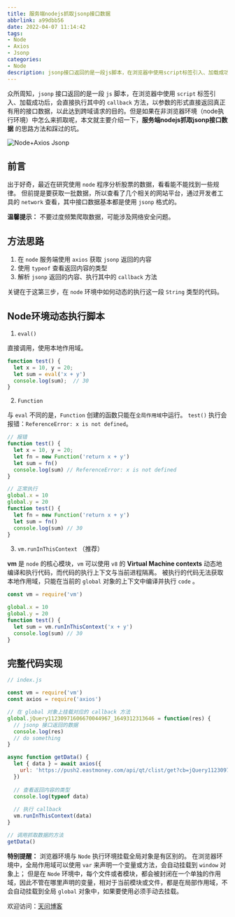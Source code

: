 ```yaml
---
title: 服务端nodejs抓取jsonp接口数据
abbrlink: a99dbb56
date: 2022-04-07 11:14:42
tags:
- Node
- Axios
- Jsonp
categories:
- Node
description: jsonp接口返回的是一段js脚本，在浏览器中使用script标签引入、加载成功后，会直接执行其中的callback方法，以参数的形式直接返回真正有用的接口数据，以此达到跨域请求的目的。本文就主要介绍一下怎么使用服务端nodejs抓取jsonp接口数据。
---
```


众所周知，`jsonp` 接口返回的是一段 `js` 脚本，在浏览器中使用 `script` 标签引入、加载成功后，会直接执行其中的 `callback` 方法，以参数的形式直接返回真正有用的接口数据，以此达到跨域请求的目的。但是如果在非浏览器环境（node执行环境）中怎么来抓取呢，本文就主要介绍一下，**服务端nodejs抓取jsonp接口数据** 的思路方法和踩过的坑。

![Node+Axios Jsonp](https://tiven.cn/static/img/kpl-caocao-_5c1of3aPrOxvqnpJAr7q.jpg)

[//]: # (<!-- more -->)

## 前言

出于好奇，最近在研究使用 `node` 程序分析股票的数据，看看能不能找到一些规律。
但前提是要获取一批数据，所以查看了几个相关的网站平台，通过开发者工具的 `network` 查看，其中接口数据基本都是使用 `jsonp` 格式的。

**温馨提示：** 不要过度频繁爬取数据，可能涉及网络安全问题。

## 方法思路

1. 在 `node` 服务端使用 `axios` 获取 `jsonp` 返回的内容
2. 使用 `typeof` 查看返回内容的类型
3. 解析 `jsonp` 返回的内容、执行其中的 `callback` 方法

关键在于这第三步，在 `node` 环境中如何动态的执行这一段 `String` 类型的代码。

## Node环境动态执行脚本

1. `eval()` 

直接调用，使用本地作用域。
```js
function test() {
  let x = 10, y = 20;
  let sum = eval('x + y')
  console.log(sum);  // 30
}
```

2. `Function`

与 `eval` 不同的是，`Function` 创建的函数只能在`全局作用域`中运行。
`test()` 执行会报错：`ReferenceError: x is not defined`。

```js
// 报错
function test() {
  let x = 10, y = 20;
  let fn = new Function('return x + y')
  let sum = fn()
  console.log(sum) // ReferenceError: x is not defined
}

// 正常执行
global.x = 10
global.y = 20
function test() {
  let fn = new Function('return x + y')
  let sum = fn()
  console.log(sum) // 30
}
```

3. `vm.runInThisContext` （推荐）

**vm** 是 `node` 的核心模块，`vm` 可以使用 `v8` 的 **Virtual Machine contexts** 动态地编译和执行代码，而代码的执行上下文与当前进程隔离。
被执行的代码无法获取本地作用域，只能在当前的 `global` 对象的上下文中编译并执行 `code` 。

```js
const vm = require('vm')

global.x = 10
global.y = 20
function test() {
  let sum = vm.runInThisContext('x + y')
  console.log(sum) // 30
}
```

## 完整代码实现

```js
// index.js

const vm = require('vm')
const axios = require('axios')

// 在 global 对象上挂载对应的 callback 方法
global.jQuery11230971606670044967_1649312313646 = function(res) {
  // jsonp 接口返回的数据
  console.log(res)
  // do something
}

async function getData() {
  let { data } = await axios({
    url: 'https://push2.eastmoney.com/api/qt/clist/get?cb=jQuery11230971606670044967_1649312313646&fid=f62&po=1&pz=10&pn=1&np=1&fltt=2&invt=2&fs=m%3A90+t%3A3&stat=1&fields=f12%2Cf14%2Cf2%2Cf3%2Cf62%2Cf184%2Cf66%2Cf69%2Cf72%2Cf75%2Cf78%2Cf81%2Cf84%2Cf87%2Cf204%2Cf205%2Cf124&ut=b2884a393a59ad64002292a3e90d46a5'
  })
  
  // 查看返回内容的类型
  console.log(typeof data)
  
  // 执行 callback
  vm.runInThisContext(data)
}

// 调用抓取数据的方法
getData()
```

**特别提醒：** 
浏览器环境与 `Node` 执行环境挂载全局对象是有区别的。
在浏览器环境中，全局作用域可以使用 `var` 来声明一个变量或方法，会自动挂载到 `window` 对象上；
但是在 `Node` 环境中，每个文件或者模块，都会被封闭在一个单独的作用域，因此不管在哪里声明的变量，相对于当前模块或文件，都是在局部作用域，不会自动挂载到全局 `global` 对象中，如果要使用必须手动去挂载。

欢迎访问：[天问博客](https://tiven.cn/p/a99dbb56/ "天问博客")
